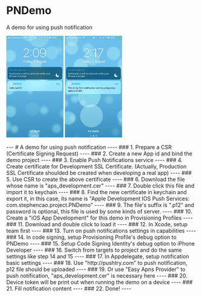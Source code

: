 # PNDemo
A demo for using push notification
<p float="left">
  <img src="https://github.com/rayray199085/PNDemo/blob/master/images/11564720432_.pic.jpg" width="30%" height="30%">
    <img src="https://github.com/rayray199085/PNDemo/blob/master/images/21564720433_.pic.jpg" width="30%" height="30%">
</p> 
---
# A demo for using push notification
----
### 1. Prepare a CSR (Certificate Signing Request)
----
### 2. Create a new App id and bind the demo project
----
### 3. Enable Push Notifications service
----
### 4. Create certificate for Development SSL Certificate. (Actually, Production SSL Certificate shoulded be created when developing a real app)
----
### 5. Use CSR to create the above certificate
----
### 6. Download the file whose name is "aps_development.cer"
----
### 7. Double click this file and import it to keychain
----
### 8. Find the new certificate in keychain and export it, in this case, its name is "Apple Development IOS Push Services: com.stephencao.project.PNDemo"
----
### 9. The file's suffix is ".p12" and password is optional, this file is used by some kinds of server.
----
### 10. Create a "iOS App Development" for this demo in Provisioning Profiles
----
### 11. Download and double click to load it
----
### 12. In Xcode, setup team first
----
### 13. Turn on push notifications settings in capabilities
----
### 14. In code signing, setup Provisioning Profile's debug option to PNDemo
----
### 15. Setup Code Signing Identity's debug option to iPhone Developer
----
### 16. Switch from targets to project and do the same settings like step 14 and 15
----
### 17. In Appdelegate, setup notification basic settings 
----
### 18. Use "http://pushtry.com" to push notification, p12 file should be uploaded
----
### 19. Or use "Easy Apns Provider" to push notification, "aps_development.cer" is necessary here
----
### 20. Device token will be print out when running the demo on a device
----
### 21. Fill notification content
----
### 22. Done!
----
